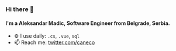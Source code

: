 ### Hi there 👋

#### I'm a Aleksandar Madic, Software Engineer from Belgrade, Serbia.

- ⚙️ I use daily: `.cs`, `.vue`, `sql`
- 📫 Reach me: [twitter.com/caneco](https://twitter.com/caneco)

<!--
**madic00/madic00** is a ✨ _special_ ✨ repository because its `README.md` (this file) appears on your GitHub profile.

Here are some ideas to get you started:

- 🔭 I’m currently working on ...
- 🌱 I’m currently learning ...
- 👯 I’m looking to collaborate on ...
- 🤔 I’m looking for help with ...
- 💬 Ask me about ...
- 📫 How to reach me: ...
- 😄 Pronouns: ...
- ⚡ Fun fact: ...
-->
